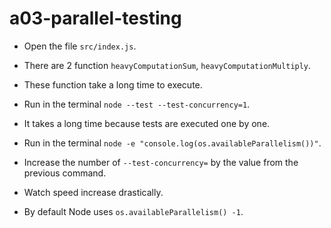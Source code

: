 # a03-parallel-testing

- Open the file `src/index.js`.

- There are 2 function `heavyComputationSum`, `heavyComputationMultiply`.

- These function take a long time to execute.

- Run in the terminal `node --test --test-concurrency=1`.

- It takes a long time because tests are executed one by one.

- Run in the terminal `node -e "console.log(os.availableParallelism())"`.

- Increase the number of `--test-concurrency=` by the value from the previous command.

- Watch speed increase drastically.

- By default Node uses `os.availableParallelism() -1`.
